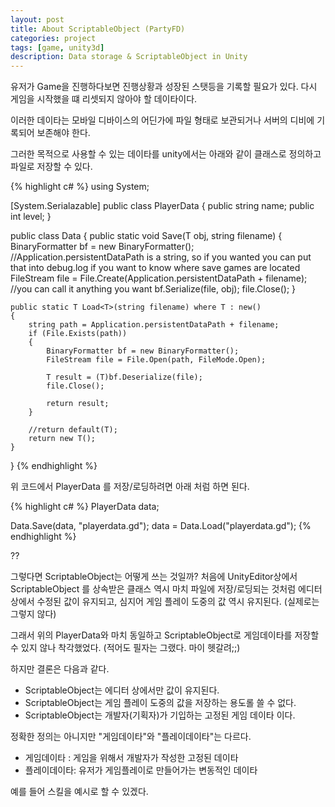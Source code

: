 ```yaml
---
layout: post
title: About ScriptableObject (PartyFD)
categories: project
tags: [game, unity3d]
description: Data storage & ScriptableObject in Unity
---
```


유저가 Game을 진행하다보면 진행상황과 성장된 스탯등을 기록할 필요가 있다.
다시 게임을 시작했을 떄 리셋되지 않아야 할 데이타이다.

이러한 데이타는 모바일 디바이스의 어딘가에 파일 형태로 보관되거나 서버의 디비에 기록되어
보존해야 한다.

그러한 목적으로 사용할 수 있는 데이타를 unity에서는 아래와 같이 클래스로 정의하고 파일로
저장할 수 있다.

{% highlight c# %}
using System;

[System.Serialazable]
public class PlayerData
{
  public string name;
  public int level;
}

public class Data
{
    public static void Save<T>(T obj, string filename)
    {
        BinaryFormatter bf = new BinaryFormatter();
        //Application.persistentDataPath is a string, so if you wanted you can put that into debug.log if you want to know where save games are located
        FileStream file = File.Create(Application.persistentDataPath + filename); //you can call it anything you want
        bf.Serialize(file, obj);
        file.Close();
    }

    public static T Load<T>(string filename) where T : new()
    {
        string path = Application.persistentDataPath + filename;
        if (File.Exists(path))
        {
            BinaryFormatter bf = new BinaryFormatter();
            FileStream file = File.Open(path, FileMode.Open);

            T result = (T)bf.Deserialize(file);
            file.Close();

            return result;
        }

        //return default(T);
        return new T();
    }
}
{% endhighlight %}

위 코드에서 PlayerData 를 저장/로딩하려면 아래 처럼 하면 된다.

{% highlight c# %}
PlayerData data;

Data.Save<PlayerData>(data, "playerdata.gd");
data = Data.Load<PlayerData>("playerdata.gd");
{% endhighlight %}

??

그렇다면 ScriptableObject는 어떻게 쓰는 것일까? 처음에 UnityEditor상에서 ScriptableObject
를 상속받은 클래스 역시 마치 파일에 저장/로딩되는 것처럼 에디터상에서 수정된 값이 유지되고,
심지어 게임 플레이 도중의 값 역시 유지된다. (실제로는 그렇지 않다)

그래서 위의 PlayerData와 마치 동일하고 ScriptableObject로 게임데이타를 저장할 수 있지 않나
착각했었다. (적어도 필자는 그랬다. 마이 헷갈려;;)

하지만 결론은 다음과 같다.
* ScriptableObject는 에디터 상에서만 값이 유지된다.
* ScriptableObject는 게임 플레이 도중의 값을 저장하는 용도롤 쓸 수 없다.
* ScriptableObject는 개발자(기획자)가 기입하는 고정된 게임 데이타 이다.  

정확한 정의는 아니지만 "게임데이타"와 "플레이데이타"는 다르다.

* 게임데이타 : 게임을 위해서 개발자가 작성한 고정된 데이타
* 플레이데이타: 유저가 게임플레이로 만들어가는 변동적인 데이타

예를 들어 스킬을 예시로 할 수 있겠다.
